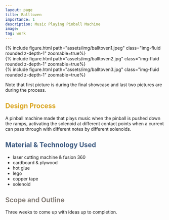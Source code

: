 ```yaml
---
layout: page
title: Balltoven
importance: 1
description: Music Playing Pinball Machine
image: 
tag: work
---
```


<div class="row mt-3">
<div class="col-sm mt-3 mt-md-0">
        {% include figure.html path="assets/img/balltoven1.jpeg" class="img-fluid rounded z-depth-1" zoomable=true%}
    </div>
    <div class="col-sm mt-3 mt-md-0">
        {% include figure.html path="assets/img/balltoven2.jpg" class="img-fluid rounded z-depth-1" zoomable=true%}
    </div>
    <div class="col-sm mt-3 mt-md-0">
        {% include figure.html path="assets/img/balltoven3.jpg" class="img-fluid rounded z-depth-1" zoomable=true%}
    </div>
</div>

Note that first picture is during the final showcase and last two pictures are during the process.

## <span style="color: #daa520;"> Design Process </span>

A pinball machine made that plays music when the pinball is pushed down the ramps, activating the solenoid at different contact points when a current can pass through with different notes by different solenoids. 

## <span style="color: #3d5a80;">Material & Technology Used</span>
- laser cutting machine & fusion 360 
- cardboard & plywood
- hot glue 
- lego 
- copper tape 
- solenoid 


## <span style="color: #8a837d;">Scope and Outline</span>
Three weeks to come up with ideas up to completion.

